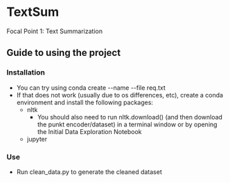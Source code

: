 # TextSum
Focal Point 1: Text Summarization

## Guide to using the project
### Installation
* You can try using conda create --name <env> --file req.txt
* If that does not work (usually due to os differences, etc), create a conda environment and install the following packages:
    * nltk
        * You should also need to run nltk.download() (and then download the punkt encoder/dataset) in a terminal window or by
        opening the Initial Data Exploration Notebook
    * jupyter

### Use
* Run clean_data.py to generate the cleaned dataset